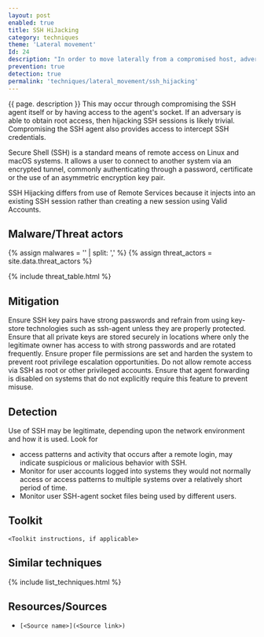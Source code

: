 ```yaml
---
layout: post
enabled: true
title: SSH HiJacking
category: techniques
theme: 'Lateral movement'
Id: 24
description: "In order to move laterally from a compromised host, adversaries may take advantage of trust relationships established with other systems via public key authentication in active SSH sessions by hijacking an existing connection to another system."
prevention: true
detection: true
permalink: 'techniques/lateral_movement/ssh_hijacking'
---
```

{{ page. description }}
This may occur through compromising the SSH agent itself or by having access to the agent's socket. If an adversary is able to obtain root access, then hijacking SSH sessions is likely trivial. Compromising the SSH agent also provides access to intercept SSH credentials.

Secure Shell (SSH) is a standard means of remote access on Linux and macOS systems. It allows a user to connect to another system via an encrypted tunnel, commonly authenticating through a password, certificate or the use of an asymmetric encryption key pair.

SSH Hijacking differs from use of Remote Services because it injects into an existing SSH session rather than creating a new session using Valid Accounts.

## Malware/Threat actors

{% assign malwares = '' | split: ',' %}
{% assign threat_actors = site.data.threat_actors %}

{% include threat_table.html %}

## Mitigation

Ensure SSH key pairs have strong passwords and refrain from using key-store technologies such as ssh-agent unless they are properly protected. Ensure that all private keys are stored securely in locations where only the legitimate owner has access to with strong passwords and are rotated frequently. Ensure proper file permissions are set and harden the system to prevent root privilege escalation opportunities. Do not allow remote access via SSH as root or other privileged accounts. Ensure that agent forwarding is disabled on systems that do not explicitly require this feature to prevent misuse.

## Detection

Use of SSH may be legitimate, depending upon the network environment and how it is used. Look for
 * access patterns and activity that occurs after a remote login, may indicate suspicious or malicious behavior with SSH. 
 * Monitor for user accounts logged into systems they would not normally access or access patterns to multiple systems over a relatively short period of time.
 * Monitor user SSH-agent socket files being used by different users.

## Toolkit

`<Toolkit instructions, if applicable>`

## Similar techniques

{% include list_techniques.html %}


## Resources/Sources

* `[<Source name>](<Source link>)`